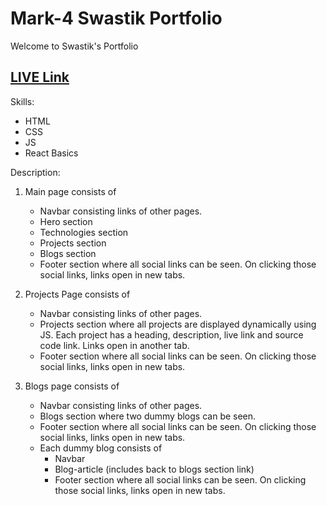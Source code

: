 # Mark-4 Swastik Portfolio

Welcome to Swastik's Portfolio

## [LIVE Link](swastik-patro-portfolio.netlify.app/)

Skills:

- HTML
- CSS
- JS
- React Basics

Description:

1. Main page consists of

   - Navbar consisting links of other pages.
   - Hero section
   - Technologies section
   - Projects section
   - Blogs section
   - Footer section where all social links can be seen. On clicking those social links, links open in new tabs.

1. Projects Page consists of

   - Navbar consisting links of other pages.
   - Projects section where all projects are displayed dynamically using JS. Each project has a heading, description, live link and source code link. Links open in another tab.
   - Footer section where all social links can be seen. On clicking those social links, links open in new tabs.

1. Blogs page consists of
   - Navbar consisting links of other pages.
   - Blogs section where two dummy blogs can be seen.
   - Footer section where all social links can be seen. On clicking those social links, links open in new tabs.
   - Each dummy blog consists of
     - Navbar
     - Blog-article (includes back to blogs section link)
     - Footer section where all social links can be seen. On clicking those social links, links open in new tabs.
